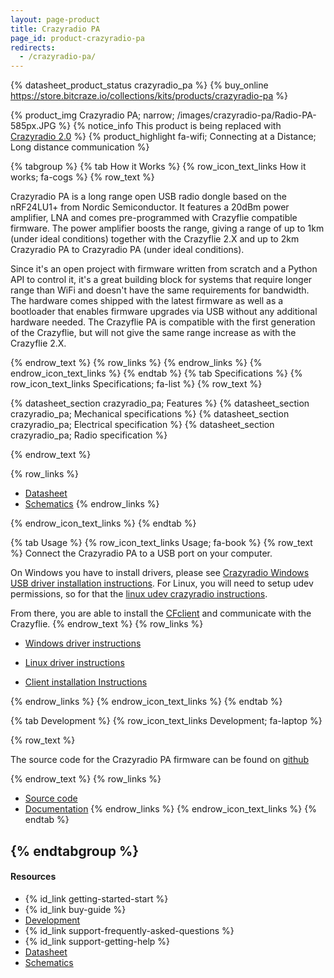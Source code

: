 ```yaml
---
layout: page-product
title: Crazyradio PA
page_id: product-crazyradio-pa
redirects:
  - /crazyradio-pa/
---
```


{% datasheet_product_status crazyradio_pa %}
{% buy_online https://store.bitcraze.io/collections/kits/products/crazyradio-pa %}

{% product_img Crazyradio PA; narrow; /images/crazyradio-pa/Radio-PA-585px.JPG %}
{% notice_info This product is being replaced with <a href="/products/crazyradio-2-0/">Crazyradio 2.0</a> %}
{% product_highlight fa-wifi; Connecting at a Distance; Long distance communication %}

{% tabgroup %}
{% tab How it Works %}
{% row_icon_text_links How it works; fa-cogs %}
{% row_text %}

Crazyradio PA is a long range open USB radio dongle based on the
nRF24LU1+ from Nordic Semiconductor. It features a 20dBm power
amplifier, LNA and comes pre-programmed with Crazyflie compatible
firmware. The power amplifier boosts the range, giving a range of up to
1km (under ideal conditions) together with the Crazyflie 2.X and up to 2km
Crazyradio PA to Crazyradio PA (under ideal conditions).

Since it's an open project with firmware written from scratch and
a Python API to control it, it's a great building block for systems
that require longer range than WiFi and doesn't have the same
requirements for bandwidth. The hardware comes shipped with the latest
firmware as well as a bootloader that enables firmware upgrades via USB
without any additional hardware needed. The Crazyflie PA is compatible
with the first generation of the Crazyflie, but will not give the same
range increase as with the Crazyflie 2.X.

{% endrow_text %}
{% row_links %}
{% endrow_links %}
{% endrow_icon_text_links %}
{% endtab %}
{% tab Specifications %}
{% row_icon_text_links Specifications; fa-list %}
{% row_text %}

{% datasheet_section crazyradio_pa; Features %}
{% datasheet_section crazyradio_pa; Mechanical specifications %}
{% datasheet_section crazyradio_pa; Electrical specification %}
{% datasheet_section crazyradio_pa; Radio specification %}


{% endrow_text %}


{% row_links %}
- [Datasheet](/documentation/hardware/crazyradio_pa/crazyradio_pa-datasheet.pdf)
- [Schematics](/documentation/hardware/crazyradio_pa/crazyradio-pa_rev.b.pdf)
{% endrow_links %}

{% endrow_icon_text_links %}
{% endtab %}

{% tab Usage %}
{% row_icon_text_links Usage; fa-book %}
{% row_text %}
Connect the Crazyradio PA to a USB port on your computer.

On Windows you have to install drivers, please see [Crazyradio Windows USB driver installation instructions](/documentation/repository/crazyradio-firmware/master/building/usbwindows/). For Linux, you will need to setup udev permissions, so for that the [linux udev crazyradio instructions](/documentation/repository/crazyflie-lib-python/master/installation/usb_permissions/).

From there, you are able to install the [CFclient](/documentation/repository/crazyflie-clients-python/master/installation/install/) and communicate with the Crazyflie.
{% endrow_text %}
{% row_links %}
* [Windows driver instructions](/documentation/repository/crazyradio-firmware/master/building/usbwindows/)

* [Linux driver instructions](/documentation/repository/crazyflie-lib-python/master/installation/usb_permissions/)

* [Client installation Instructions](/documentation/repository/crazyflie-clients-python/master/installation/install/)

{% endrow_links %}
{% endrow_icon_text_links %}
{% endtab %}

{% tab Development %}
{% row_icon_text_links Development;  fa-laptop %}

{% row_text %}

The source code for the Crazyradio PA firmware can be found on [github](https://github.com/bitcraze/crazyradio-firmware)

{% endrow_text %}
{% row_links %}
- [Source code](https://github.com/bitcraze/crazyradio-firmware)
- [Documentation](/documentation/repository/crazyradio-firmware/master/)
{% endrow_links %}
{% endrow_icon_text_links %}
{% endtab %}

{% endtabgroup %}
---

#### Resources

- {% id_link getting-started-start %}
- {% id_link buy-guide %}
- [Development](/documentation/repository/crazyradio-firmware/master/)
- {% id_link support-frequently-asked-questions %}
- {% id_link support-getting-help %}
- [Datasheet](/documentation/hardware/crazyradio_pa/crazyradio_pa-datasheet.pdf)
- [Schematics](/documentation/hardware/crazyradio_pa/crazyradio-pa_rev.b.pdf)
